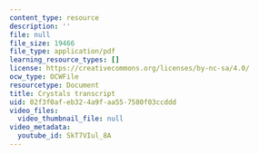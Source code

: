 ```yaml
---
content_type: resource
description: ''
file: null
file_size: 19466
file_type: application/pdf
learning_resource_types: []
license: https://creativecommons.org/licenses/by-nc-sa/4.0/
ocw_type: OCWFile
resourcetype: Document
title: Crystals transcript
uid: 02f3f0af-eb32-4a9f-aa55-7580f03ccddd
video_files:
  video_thumbnail_file: null
video_metadata:
  youtube_id: SkT7VIul_8A
---
```

